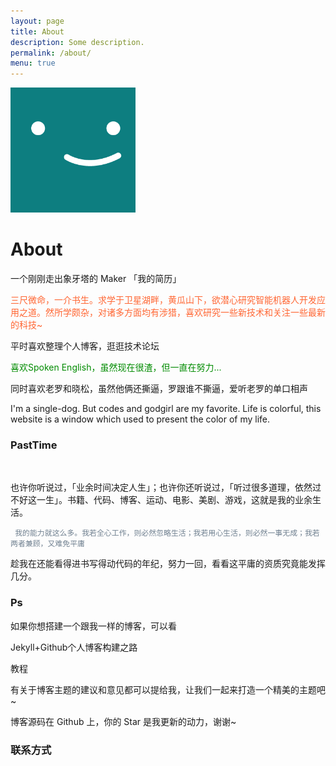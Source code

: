 ```yaml
---
layout: page
title: About
description: Some description.
permalink: /about/
menu: true
---
```


<img class="img-rounded" src="/assets/img/uploads/profile.png" alt="Thiago Rossener" width="200">

# About



<p>

一个刚刚走出象牙塔的 Maker  「我的简历」     

</p>
<div style="color:#FF6633">

<p>	三尺微命，一介书生。求学于卫星湖畔，黄瓜山下，欲潜心研究智能机器人开发应用之道。然所学颇杂，对诸多方面均有涉猎，喜欢研究一些新技术和关注一些最新的科技~

</p>

</div>

<p>

平时喜欢整理个人博客，逛逛技术论坛     

</p>

       

<div style="color:#008B00">

<p>

喜欢Spoken English，虽然现在很渣，但一直在努力...        

</p>

</div>

<p>

同时喜欢老罗和晓松，虽然他俩还撕逼，罗跟谁不撕逼，爱听老罗的单口相声           

</p>
<p>
I'm a single-dog.  But codes and godgirl are my favorite.  Life is colorful, this website   is a window which used to present the color of my life.       

</p>

<h3> PastTime</h3>   

 

<br />

<p>

也许你听说过，「业余时间决定人生」；也许你还听说过，「听过很多道理，依然过不好这一生」。书籍、代码、博客、运动、电影、美剧、游戏，这就是我的业余生活。            
</p>
<div style="color:#708090">

<p>

     我的能力就这么多。我若全心工作，则必然忽略生活；我若用心生活，则必然一事无成；我若两者兼顾，又难免平庸

</p>

</div>

<p>

趁我在还能看得进书写得动代码的年纪，努力一回，看看这平庸的资质究竟能发挥几分。

</p>

<h3> Ps </h3>   

<p>

如果你想搭建一个跟我一样的博客，可以看

 Jekyll+Github个人博客构建之路 

教程
</p>
<p>

有关于博客主题的建议和意见都可以提给我，让我们一起来打造一个精美的主题吧~ 

</p> 
<p>
博客源码在 Github 上，你的 Star 是我更新的动力，谢谢~         

</p>

<h3> 联系方式 </h3>         






